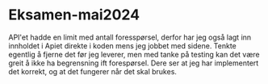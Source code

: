 # Eksamen-mai2024
API'et hadde en limit med antall foresspørsel, derfor har jeg også lagt inn innholdet i Apiet direkte i koden mens jeg jobbet med sidene. Tenkte egentlig å fjerne det før jeg leverer, men med tanke på testing kan det være greit å ikke ha begrensning ift forespørsel. Dere ser at jeg har implementert det korrekt, og at det fungerer når det skal brukes. 

